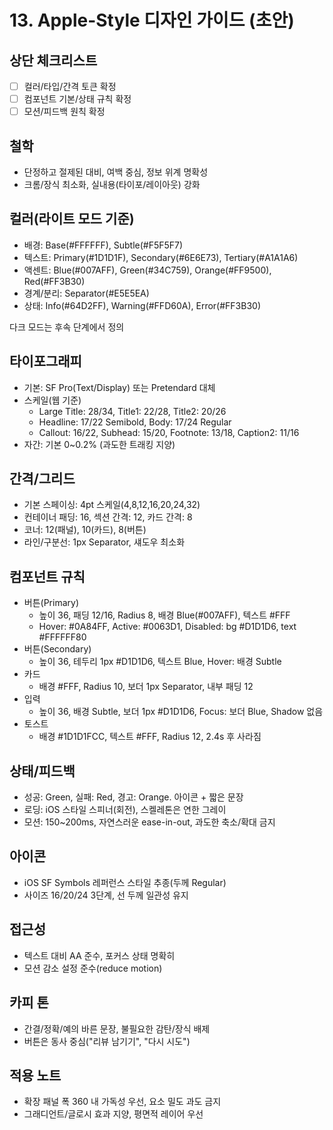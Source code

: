 # 13. Apple-Style 디자인 가이드 (초안)

## 상단 체크리스트
- [ ] 컬러/타입/간격 토큰 확정
- [ ] 컴포넌트 기본/상태 규칙 확정
- [ ] 모션/피드백 원칙 확정

## 철학
- 단정하고 절제된 대비, 여백 중심, 정보 위계 명확성
- 크롬/장식 최소화, 실내용(타이포/레이아웃) 강화

## 컬러(라이트 모드 기준)
- 배경: Base(#FFFFFF), Subtle(#F5F5F7)
- 텍스트: Primary(#1D1D1F), Secondary(#6E6E73), Tertiary(#A1A1A6)
- 액센트: Blue(#007AFF), Green(#34C759), Orange(#FF9500), Red(#FF3B30)
- 경계/분리: Separator(#E5E5EA)
- 상태: Info(#64D2FF), Warning(#FFD60A), Error(#FF3B30)

다크 모드는 후속 단계에서 정의

## 타이포그래피
- 기본: SF Pro(Text/Display) 또는 Pretendard 대체
- 스케일(웹 기준)
  - Large Title: 28/34, Title1: 22/28, Title2: 20/26
  - Headline: 17/22 Semibold, Body: 17/24 Regular
  - Callout: 16/22, Subhead: 15/20, Footnote: 13/18, Caption2: 11/16
- 자간: 기본 0~0.2% (과도한 트래킹 지양)

## 간격/그리드
- 기본 스페이싱: 4pt 스케일(4,8,12,16,20,24,32)
- 컨테이너 패딩: 16, 섹션 간격: 12, 카드 간격: 8
- 코너: 12(패널), 10(카드), 8(버튼)
- 라인/구분선: 1px Separator, 섀도우 최소화

## 컴포넌트 규칙
- 버튼(Primary)
  - 높이 36, 패딩 12/16, Radius 8, 배경 Blue(#007AFF), 텍스트 #FFF
  - Hover: #0A84FF, Active: #0063D1, Disabled: bg #D1D1D6, text #FFFFFF80
- 버튼(Secondary)
  - 높이 36, 테두리 1px #D1D1D6, 텍스트 Blue, Hover: 배경 Subtle
- 카드
  - 배경 #FFF, Radius 10, 보더 1px Separator, 내부 패딩 12
- 입력
  - 높이 36, 배경 Subtle, 보더 1px #D1D1D6, Focus: 보더 Blue, Shadow 없음
- 토스트
  - 배경 #1D1D1FCC, 텍스트 #FFF, Radius 12, 2.4s 후 사라짐

## 상태/피드백
- 성공: Green, 실패: Red, 경고: Orange. 아이콘 + 짧은 문장
- 로딩: iOS 스타일 스피너(회전), 스켈레톤은 연한 그레이
- 모션: 150~200ms, 자연스러운 ease-in-out, 과도한 축소/확대 금지

## 아이콘
- iOS SF Symbols 레퍼런스 스타일 추종(두께 Regular)
- 사이즈 16/20/24 3단계, 선 두께 일관성 유지

## 접근성
- 텍스트 대비 AA 준수, 포커스 상태 명확히
- 모션 감소 설정 준수(reduce motion)

## 카피 톤
- 간결/정확/예의 바른 문장, 불필요한 감탄/장식 배제
- 버튼은 동사 중심("리뷰 남기기", "다시 시도")

## 적용 노트
- 확장 패널 폭 360 내 가독성 우선, 요소 밀도 과도 금지
- 그래디언트/글로시 효과 지양, 평면적 레이어 우선
